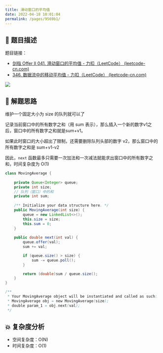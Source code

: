 ```yaml
---
title: 滑动窗口的平均值
date: 2022-04-18 10:01:04
permalink: /pages/9569b1/
---
```

## 📃 题目描述

题目链接：

- [剑指 Offer II 041. 滑动窗口的平均值 - 力扣（LeetCode） (leetcode-cn.com)](https://leetcode-cn.com/problems/qIsx9U/)
- [346. 数据流中的移动平均值 - 力扣（LeetCode） (leetcode-cn.com)](https://leetcode-cn.com/problems/moving-average-from-data-stream/)

![](https://cs-wiki.oss-cn-shanghai.aliyuncs.com/img/20220418100138.png)

## 🔔 解题思路

维护一个固定大小为 size 的队列就可以了

记录当前窗口中的所有数字之和（用 sum 表示），那么插入一个新的数字v1之后，窗口中的所有数字之和就是sum+v1。

如果此时窗口的大小超出了限制，还需要删除队列头部的数字 v2，那么窗口中的所有数字之和是 sum+v1-v2

因此，`next` 函数最多只需要一次加法和一次减法就能求出窗口中的所有数字之和，时间复杂度为 O(1)


```java
class MovingAverage {
    
    private Queue<Integer> queue;
    private int size;
    // 队列（窗口）中的和
    private int sum;
    
    /** Initialize your data structure here. */
    public MovingAverage(int size) {
        queue = new LinkedList<>();
        this.size = size;
        this.sum = 0;
    }
    
    public double next(int val) {
        queue.offer(val);
        sum += val;

        if (queue.size() > size) {
            sum -= queue.poll();
        }

        return (double)sum / queue.size();
    }
}

/**
 * Your MovingAverage object will be instantiated and called as such:
 * MovingAverage obj = new MovingAverage(size);
 * double param_1 = obj.next(val);
 */
```

## 💥 复杂度分析

- 空间复杂度：O(N)
- 时间复杂度：O(1)

